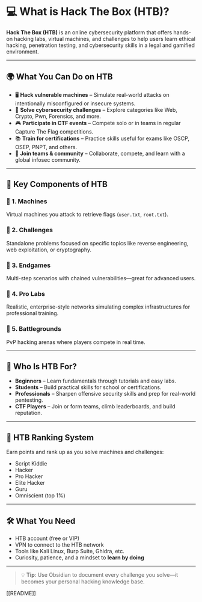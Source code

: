 # 💻 What is Hack The Box (HTB)?

**Hack The Box (HTB)** is an online cybersecurity platform that offers hands-on hacking labs, virtual machines, and challenges to help users learn ethical hacking, penetration testing, and cybersecurity skills in a legal and gamified environment.

---

## 🌍 What You Can Do on HTB

- 🖥️ **Hack vulnerable machines** – Simulate real-world attacks on intentionally misconfigured or insecure systems.
- 🔐 **Solve cybersecurity challenges** – Explore categories like Web, Crypto, Pwn, Forensics, and more.
- 🎮 **Participate in CTF events** – Compete solo or in teams in regular Capture The Flag competitions.
- 📚 **Train for certifications** – Practice skills useful for exams like OSCP, OSEP, PNPT, and others.
- 👥 **Join teams & community** – Collaborate, compete, and learn with a global infosec community.

---

## 🧪 Key Components of HTB

### 🔹 1. **Machines**
Virtual machines you attack to retrieve flags (`user.txt`, `root.txt`).

### 🔹 2. **Challenges**
Standalone problems focused on specific topics like reverse engineering, web exploitation, or cryptography.

### 🔹 3. **Endgames**
Multi-step scenarios with chained vulnerabilities—great for advanced users.

### 🔹 4. **Pro Labs**
Realistic, enterprise-style networks simulating complex infrastructures for professional training.

### 🔹 5. **Battlegrounds**
PvP hacking arenas where players compete in real time.

---

## 🎯 Who Is HTB For?

- **Beginners** – Learn fundamentals through tutorials and easy labs.
- **Students** – Build practical skills for school or certifications.
- **Professionals** – Sharpen offensive security skills and prep for real-world pentesting.
- **CTF Players** – Join or form teams, climb leaderboards, and build reputation.

---

## 🏅 HTB Ranking System

Earn points and rank up as you solve machines and challenges:

- Script Kiddie  
- Hacker  
- Pro Hacker  
- Elite Hacker  
- Guru  
- Omniscient (top 1%)

---

## 🛠️ What You Need

- HTB account (free or VIP)
- VPN to connect to the HTB network
- Tools like Kali Linux, Burp Suite, Ghidra, etc.
- Curiosity, patience, and a mindset to **learn by doing**

---

> 💡 **Tip**: Use Obsidian to document every challenge you solve—it becomes your personal hacking knowledge base.

[[README]] 